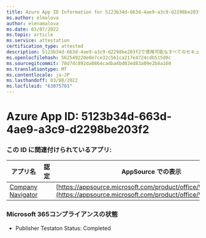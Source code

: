 ```yaml
---
title: Azure App ID Information for 5123b34d-663d-4ae9-a3c9-d2298be203f2
ms.author: elmalova
author: elenamalova
ms.date: 03/07/2022
ms.topic: article
ms.service: attestation
certification_type: attested
description: 5123b34d-663d-4ae9-a3c9-d2298be203f2で使用可能なすべてのセキュリティおよびコンプライアンス情報。
ms.openlocfilehash: 562549220e0e7ce32c561ca217e4724cdb515d0c
ms.sourcegitcommit: 78d7dc892da0864cadba4bd03ed83a09e2b8a160
ms.translationtype: MT
ms.contentlocale: ja-JP
ms.lasthandoff: 03/08/2022
ms.locfileid: "63075701"
---
```

# <a name="azure-app-id-5123b34d-663d-4ae9-a3c9-d2298be203f2"></a>Azure App ID: 5123b34d-663d-4ae9-a3c9-d2298be203f2


### <a name="apps-associated-with-this-id"></a>この ID に関連付けられているアプリ:
| **アプリ名** | **認定** | **AppSource での表示** |
|--------------|---------------|-----------------------|
| [Company Navigator](https://docs.microsoft.com/microsoft-365-app-certification/forward/WA200003365) |  | [https://appsource.microsoft.com/product/office/WA200003365](https://appsource.microsoft.com/product/office/WA200003365) |

### <a name="microsoft-365-app-compliance-status"></a>Microsoft 365コンプライアンスの状態
- Publisher Testaton Status: Completed
